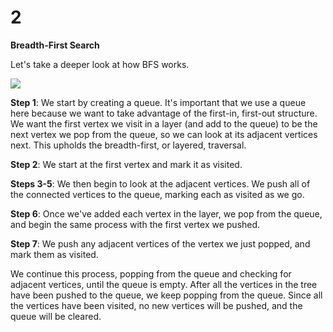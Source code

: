 # 2

**Breadth-First Search**

Let's take a deeper look at how BFS works.

![](https://i.imgur.com/fUl7Mnu.png)

**Step 1**: We start by creating a queue. It's important that we use a queue here because we want to take advantage of the first-in, first-out structure. We want the first vertex we visit in a layer \(and add to the queue\) to be the next vertex we pop from the queue, so we can look at its adjacent vertices next. This upholds the breadth-first, or layered, traversal.

**Step 2**: We start at the first vertex and mark it as visited.

**Steps 3-5**: We then begin to look at the adjacent vertices. We push all of the connected vertices to the queue, marking each as visited as we go.

**Step 6**: Once we've added each vertex in the layer, we pop from the queue, and begin the same process with the first vertex we pushed.

**Step 7**: We push any adjacent vertices of the vertex we just popped, and mark them as visited.

We continue this process, popping from the queue and checking for adjacent vertices, until the queue is empty. After all the vertices in the tree have been pushed to the queue, we keep popping from the queue. Since all the vertices have been visited, no new vertices will be pushed, and the queue will be cleared.


